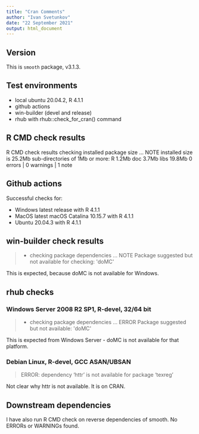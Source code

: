 ```yaml
---
title: "Cran Comments"
author: "Ivan Svetunkov"
date: "22 September 2021"
output: html_document
---
```

## Version
This is ``smooth`` package, v3.1.3.

## Test environments
* local ubuntu 20.04.2, R 4.1.1
* github actions
* win-builder (devel and release)
* rhub with rhub::check_for_cran() command

## R CMD check results
R CMD check results
checking installed package size ... NOTE
    installed size is 25.2Mb
    sub-directories of 1Mb or more:
      R      1.2Mb
      doc    3.7Mb
      libs  19.8Mb
0 errors | 0 warnings | 1 note

## Github actions
Successful checks for:

- Windows latest release with R 4.1.1
- MacOS latest macOS Catalina 10.15.7 with R 4.1.1
- Ubuntu 20.04.3 with R 4.1.1

## win-builder check results
>* checking package dependencies ... NOTE
>Package suggested but not available for checking: 'doMC'

This is expected, because doMC is not available for Windows.

## rhub checks
### Windows Server 2008 R2 SP1, R-devel, 32/64 bit
> * checking package dependencies ... ERROR
> Package suggested but not available: 'doMC'

This is expected from Windows Server - doMC is not available for that platform.

### Debian Linux, R-devel, GCC ASAN/UBSAN
> ERROR: dependency ‘httr’ is not available for package ‘texreg’

Not clear why httr is not available. It is on CRAN.


## Downstream dependencies
I have also run R CMD check on reverse dependencies of smooth.
No ERRORs or WARNINGs found.
